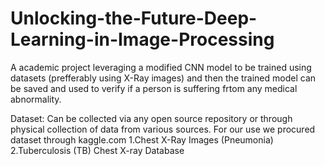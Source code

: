 # Unlocking-the-Future-Deep-Learning-in-Image-Processing

A academic project leveraging a modified CNN model to be trained using datasets (prefferably using X-Ray images) and then the trained model can be saved and used to verify if a person is suffering frtom any medical abnormality.

Dataset: Can be collected via any open source repository or through physical collection of data from various sources. For our use we procured dataset through kaggle.com 1.Chest X-Ray Images (Pneumonia) 2.Tuberculosis (TB) Chest X-ray Database
